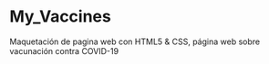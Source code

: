 # My_Vaccines
Maquetación de pagina web con HTML5 &amp; CSS, página web sobre vacunación contra COVID-19
